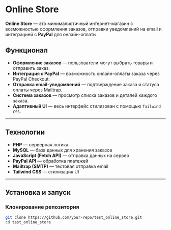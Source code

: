 # Online Store

**Online Store** — это минималистичный интернет-магазин с возможностью оформления заказов, отправки уведомлений на email и интеграцией с **PayPal** для онлайн-оплаты.

## Функционал

- **Оформление заказов** — пользователи могут выбрать товары и отправить заказ.
- **Интеграция с PayPal** — возможность онлайн-оплаты заказа через PayPal Checkout.
- **Отправка email-уведомлений** — подтверждение заказа и статуса оплаты через Mailtrap.
- **Система заказов** — просмотр списка заказов и деталей каждого заказа.
- **Адаптивный UI** — весь интерфейс стилизован с помощью `Tailwind CSS`.

---

## Технологии

- **PHP** — серверная логика
- **MySQL** — база данных для хранения заказов
- **JavaScript (Fetch API)** — отправка данных на сервер
- **PayPal API** — обработка платежей
- **Mailtrap (SMTP)** — тестовая отправка email
- **Tailwind CSS** — стилизация UI

---

## Установка и запуск

### **Клонирование репозитория**
```sh
git clone https://github.com/your-repo/test_online_store.git
cd test_online_store
